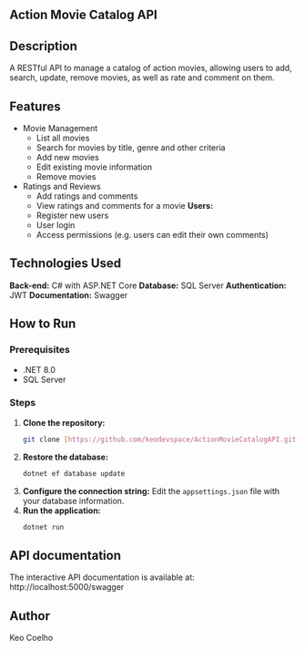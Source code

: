 ## Action Movie Catalog API

## Description
A RESTful API to manage a catalog of action movies, allowing users to add, search, update, remove movies, as well as rate and comment on them.

## Features
* Movie Management
  * List all movies
  * Search for movies by title, genre and other criteria
  * Add new movies
  * Edit existing movie information
  * Remove movies
* Ratings and Reviews
  * Add ratings and comments
  * View ratings and comments for a movie
**Users:**
  * Register new users
  * User login
  * Access permissions (e.g. users can edit their own comments)

## Technologies Used
**Back-end:** C# with ASP.NET Core
**Database:** SQL Server
**Authentication:** JWT
**Documentation:** Swagger

## How to Run
### Prerequisites
* .NET 8.0
* SQL Server

### Steps
1. **Clone the repository:**
   ```bash
   git clone [https://github.com/keodevspace/ActionMovieCatalogAPI.git](https://github.com/keodevspace/ActionMovieCatalogAPI.git)
2. **Restore the database:** 
   ```bash
   dotnet ef database update
3. **Configure the connection string:** Edit the `appsettings.json` file with your database information.
4. **Run the application:**
   ```bash
   dotnet run
   ```

## API documentation
The interactive API documentation is available at:
http://localhost:5000/swagger

## Author
Keo Coelho